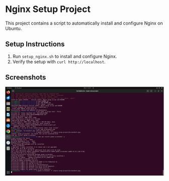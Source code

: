 # Nginx Setup Project

This project contains a script to automatically install and configure Nginx on Ubuntu.

## Setup Instructions
1. Run `setup_nginx.sh` to install and configure Nginx.
2. Verify the setup with `curl http://localhost`.

## Screenshots
![Nginx Running](Screenshot1.png)

